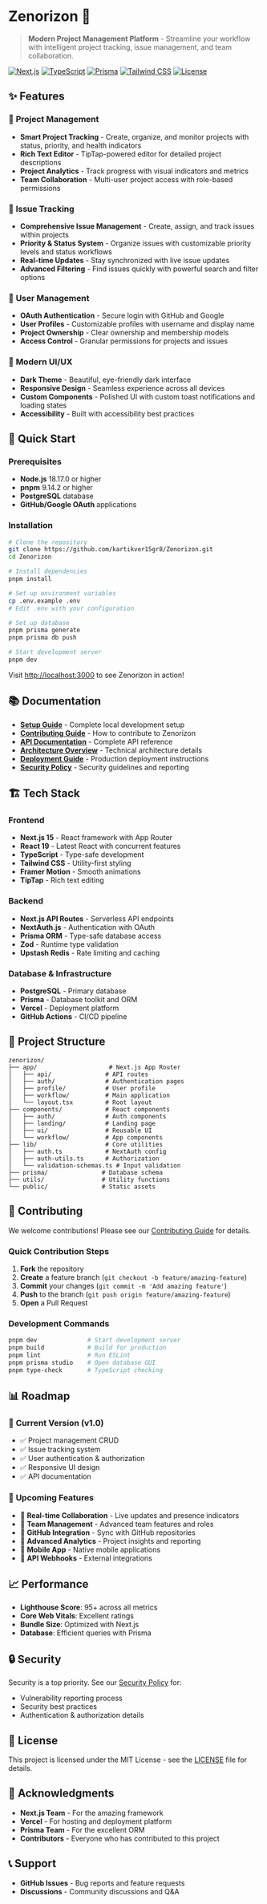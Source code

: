 # Zenorizon 🚀

> **Modern Project Management Platform** - Streamline your workflow with intelligent project tracking, issue management, and team collaboration.

[![Next.js](https://img.shields.io/badge/Next.js-15-black?logo=next.js)](https://nextjs.org/)
[![TypeScript](https://img.shields.io/badge/TypeScript-5.8-blue?logo=typescript)](https://www.typescriptlang.org/)
[![Prisma](https://img.shields.io/badge/Prisma-6.4-2D3748?logo=prisma)](https://www.prisma.io/)
[![Tailwind CSS](https://img.shields.io/badge/Tailwind-4.0-38B2AC?logo=tailwind-css)](https://tailwindcss.com/)
[![License](https://img.shields.io/badge/License-MIT-green.svg)](LICENSE)

## ✨ Features

### 🎯 **Project Management**

- **Smart Project Tracking** - Create, organize, and monitor projects with status, priority, and health indicators
- **Rich Text Editor** - TipTap-powered editor for detailed project descriptions
- **Project Analytics** - Track progress with visual indicators and metrics
- **Team Collaboration** - Multi-user project access with role-based permissions

### 🎫 **Issue Tracking**

- **Comprehensive Issue Management** - Create, assign, and track issues within projects
- **Priority & Status System** - Organize issues with customizable priority levels and status workflows
- **Real-time Updates** - Stay synchronized with live issue updates
- **Advanced Filtering** - Find issues quickly with powerful search and filter options

### 👥 **User Management**

- **OAuth Authentication** - Secure login with GitHub and Google
- **User Profiles** - Customizable profiles with username and display name
- **Project Ownership** - Clear ownership and membership models
- **Access Control** - Granular permissions for projects and issues

### 🎨 **Modern UI/UX**

- **Dark Theme** - Beautiful, eye-friendly dark interface
- **Responsive Design** - Seamless experience across all devices
- **Custom Components** - Polished UI with custom toast notifications and loading states
- **Accessibility** - Built with accessibility best practices

## 🚀 Quick Start

### Prerequisites

- **Node.js** 18.17.0 or higher
- **pnpm** 9.14.2 or higher
- **PostgreSQL** database
- **GitHub/Google OAuth** applications

### Installation

```bash
# Clone the repository
git clone https://github.com/kartikver15gr8/Zenorizon.git
cd Zenorizon

# Install dependencies
pnpm install

# Set up environment variables
cp .env.example .env
# Edit .env with your configuration

# Set up database
pnpm prisma generate
pnpm prisma db push

# Start development server
pnpm dev
```

Visit [http://localhost:3000](http://localhost:3000) to see Zenorizon in action!

## 📚 Documentation

- **[Setup Guide](SETUP.md)** - Complete local development setup
- **[Contributing Guide](CONTRIBUTING.md)** - How to contribute to Zenorizon
- **[API Documentation](API.md)** - Complete API reference
- **[Architecture Overview](ARCHITECTURE.md)** - Technical architecture details
- **[Deployment Guide](DEPLOYMENT.md)** - Production deployment instructions
- **[Security Policy](SECURITY.md)** - Security guidelines and reporting

## 🏗️ Tech Stack

### **Frontend**

- **Next.js 15** - React framework with App Router
- **React 19** - Latest React with concurrent features
- **TypeScript** - Type-safe development
- **Tailwind CSS** - Utility-first styling
- **Framer Motion** - Smooth animations
- **TipTap** - Rich text editing

### **Backend**

- **Next.js API Routes** - Serverless API endpoints
- **NextAuth.js** - Authentication with OAuth
- **Prisma ORM** - Type-safe database access
- **Zod** - Runtime type validation
- **Upstash Redis** - Rate limiting and caching

### **Database & Infrastructure**

- **PostgreSQL** - Primary database
- **Prisma** - Database toolkit and ORM
- **Vercel** - Deployment platform
- **GitHub Actions** - CI/CD pipeline

## 🎯 Project Structure

```
zenorizon/
├── app/                    # Next.js App Router
│   ├── api/               # API routes
│   ├── auth/              # Authentication pages
│   ├── profile/           # User profile
│   ├── workflow/          # Main application
│   └── layout.tsx         # Root layout
├── components/            # React components
│   ├── auth/              # Auth components
│   ├── landing/           # Landing page
│   ├── ui/                # Reusable UI
│   └── workflow/          # App components
├── lib/                   # Core utilities
│   ├── auth.ts            # NextAuth config
│   ├── auth-utils.ts      # Authorization
│   └── validation-schemas.ts # Input validation
├── prisma/               # Database schema
├── utils/                # Utility functions
└── public/               # Static assets
```

## 🤝 Contributing

We welcome contributions! Please see our [Contributing Guide](CONTRIBUTING.md) for details.

### Quick Contribution Steps

1. **Fork** the repository
2. **Create** a feature branch (`git checkout -b feature/amazing-feature`)
3. **Commit** your changes (`git commit -m 'Add amazing feature'`)
4. **Push** to the branch (`git push origin feature/amazing-feature`)
5. **Open** a Pull Request

### Development Commands

```bash
pnpm dev              # Start development server
pnpm build            # Build for production
pnpm lint             # Run ESLint
pnpm prisma studio    # Open database GUI
pnpm type-check       # TypeScript checking
```


## 📊 Roadmap

### 🎯 **Current Version (v1.0)**

- ✅ Project management CRUD
- ✅ Issue tracking system
- ✅ User authentication & authorization
- ✅ Responsive UI design
- ✅ API documentation

### 🔮 **Upcoming Features**

- 🔄 **Real-time Collaboration** - Live updates and presence indicators
- 🔄 **Team Management** - Advanced team features and roles
- 🔄 **GitHub Integration** - Sync with GitHub repositories
- 🔄 **Advanced Analytics** - Project insights and reporting
- 🔄 **Mobile App** - Native mobile applications
- 🔄 **API Webhooks** - External integrations

## 📈 Performance

- **Lighthouse Score**: 95+ across all metrics
- **Core Web Vitals**: Excellent ratings
- **Bundle Size**: Optimized with Next.js
- **Database**: Efficient queries with Prisma

## 🔒 Security

Security is a top priority. See our [Security Policy](SECURITY.md) for:

- Vulnerability reporting process
- Security best practices
- Authentication & authorization details

## 📄 License

This project is licensed under the MIT License - see the [LICENSE](LICENSE) file for details.

## 🙏 Acknowledgments

- **Next.js Team** - For the amazing framework
- **Vercel** - For hosting and deployment platform
- **Prisma Team** - For the excellent ORM
- **Contributors** - Everyone who has contributed to this project

## 📞 Support

- **GitHub Issues** - Bug reports and feature requests
- **Discussions** - Community discussions and Q&A


